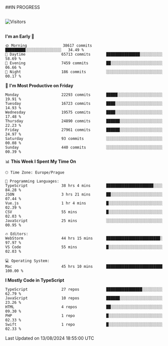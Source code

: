 ##IN PROGRESS
##
![Visitors](https://komarev.com/ghpvc/?username=petrbui&style=for-the-badge&label=Visitors+👀)



##
<!--
[![My GitHub stats](https://github-readme-stats.vercel.app/api?username=petrbui&theme=github_dark)](https://github.com/anuraghazra/github-readme-stats)

[![My wakatime stats](https://github-readme-stats.vercel.app/api/wakatime?username=petrbui&theme=github_dark)](https://github.com/anuraghazra/github-readme-stats)
-->
<!--START_SECTION:waka-->
**I'm an Early 🐤** 

```text
🌞 Morning                38617 commits       █████████░░░░░░░░░░░░░░░░   34.49 % 
🌆 Daytime                65713 commits       ███████████████░░░░░░░░░░   58.69 % 
🌃 Evening                7459 commits        ██░░░░░░░░░░░░░░░░░░░░░░░   06.66 % 
🌙 Night                  186 commits         ░░░░░░░░░░░░░░░░░░░░░░░░░   00.17 % 
```
📅 **I'm Most Productive on Friday** 

```text
Monday                   22293 commits       █████░░░░░░░░░░░░░░░░░░░░   19.91 % 
Tuesday                  16723 commits       ████░░░░░░░░░░░░░░░░░░░░░   14.93 % 
Wednesday                19575 commits       ████░░░░░░░░░░░░░░░░░░░░░   17.48 % 
Thursday                 24890 commits       ██████░░░░░░░░░░░░░░░░░░░   22.23 % 
Friday                   27961 commits       ██████░░░░░░░░░░░░░░░░░░░   24.97 % 
Saturday                 93 commits          ░░░░░░░░░░░░░░░░░░░░░░░░░   00.08 % 
Sunday                   440 commits         ░░░░░░░░░░░░░░░░░░░░░░░░░   00.39 % 
```


📊 **This Week I Spent My Time On** 

```text
🕑︎ Time Zone: Europe/Prague

💬 Programming Languages: 
TypeScript               38 hrs 4 mins       █████████████████████░░░░   84.28 % 
JSON                     3 hrs 21 mins       ██░░░░░░░░░░░░░░░░░░░░░░░   07.44 % 
Vue.js                   1 hr 4 mins         █░░░░░░░░░░░░░░░░░░░░░░░░   02.39 % 
CSV                      55 mins             █░░░░░░░░░░░░░░░░░░░░░░░░   02.03 % 
JavaScript               25 mins             ░░░░░░░░░░░░░░░░░░░░░░░░░   00.95 % 

🔥 Editors: 
WebStorm                 44 hrs 15 mins      ████████████████████████░   97.97 % 
VS Code                  55 mins             █░░░░░░░░░░░░░░░░░░░░░░░░   02.03 % 

💻 Operating System: 
Mac                      45 hrs 10 mins      █████████████████████████   100.00 % 
```

**I Mostly Code in TypeScript** 

```text
TypeScript               27 repos            ████████████████░░░░░░░░░   62.79 % 
JavaScript               10 repos            ██████░░░░░░░░░░░░░░░░░░░   23.26 % 
HTML                     4 repos             ██░░░░░░░░░░░░░░░░░░░░░░░   09.30 % 
PHP                      1 repo              █░░░░░░░░░░░░░░░░░░░░░░░░   02.33 % 
Swift                    1 repo              █░░░░░░░░░░░░░░░░░░░░░░░░   02.33 % 
```




 Last Updated on 13/08/2024 18:55:00 UTC
<!--END_SECTION:waka-->
